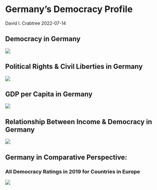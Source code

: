 Germany’s Democracy Profile
================
David I. Crabtree
2022-07-14

## Democracy in Germany

![](C:\Users\David\Desktop\PROGRA~1\FILESA~1\DEMOCR~1\reports\GERMAN~1/figure-gfm/Demscore-1.png)<!-- -->

## Political Rights & Civil Liberties in Germany

![](C:\Users\David\Desktop\PROGRA~1\FILESA~1\DEMOCR~1\reports\GERMAN~1/figure-gfm/Political%20Rights%20&%20Civil%20Libs-1.png)<!-- -->

## GDP per Capita in Germany

![](C:\Users\David\Desktop\PROGRA~1\FILESA~1\DEMOCR~1\reports\GERMAN~1/figure-gfm/GDP%20per%20Capita-1.png)<!-- -->

## Relationship Between Income & Democracy in Germany

![](C:\Users\David\Desktop\PROGRA~1\FILESA~1\DEMOCR~1\reports\GERMAN~1/figure-gfm/Income%20&%20Dem-1.png)<!-- -->

## Germany in Comparative Perspective:

### All Democracy Ratings in 2019 for Countries in Europe

![](C:\Users\David\Desktop\PROGRA~1\FILESA~1\DEMOCR~1\reports\GERMAN~1/figure-gfm/Democracy%20in%20Comparative%20Perspective-1.png)<!-- -->
